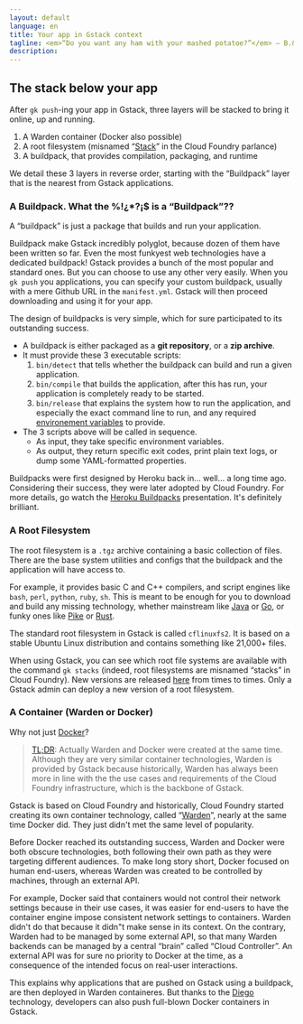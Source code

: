 ```yaml
---
layout: default
language: en
title: Your app in Gstack context
tagline: <em>“Do you want any ham with your mashed potatoe?”</em> – B.&nbsp;Gandon
description:
---
```

## The stack below your app

After `gk push`-ing your app in Gstack, three layers will be stacked to bring
it online, up and running.

1. A Warden container (Docker also possible)
2. A root filesystem (misnamed “[Stack](https://docs.cloudfoundry.org/concepts/stacks.html)”
   in the Cloud Foundry parlance)
3. A buildpack, that provides compilation, packaging, and runtime

We detail these 3 layers in reverse order, starting with the “Buildpack” layer
that is the nearest from Gstack applications.


### A Buildpack. What the %!¿*?¡$ is a “Buildpack”??

A “buildpack” is just a package that builds and run your application.

Buildpack make Gstack incredibly polyglot, because dozen of them have been
written so far. Even the most funkyest web technologies have a dedicated
buildpack! Gstack provides a bunch of the most popular and standard ones. But
you can choose to use any other very easily. When you `gk push` you
applications, you can specify your custom buildpack, usually with a mere
Github URL in the `manifest.yml`. Gstack will then proceed downloading and
using it for your app.

The design of buildpacks is very simple, which for sure participated to its
outstanding success.

 - A buildpack is either packaged as a __git repository__, or a __zip archive__.
 - It must provide these 3 executable scripts:
    1. `bin/detect` that tells whether the buildpack can build and run a given
       application.
    2. `bin/compile` that builds the application, after this has run, your
       application is completely ready to be started.
    3. `bin/release` that explains the system how to run the application, and
       especially the exact command line to run, and any required
       [environement variables](https://en.wikipedia.org/wiki/Environment_variable)
       to provide.
 - The 3 scripts above will be called in sequence.
    - As input, they take specific environment variables.
    - As output, they return specific exit codes, print plain text logs, or
      dump some YAML-formatted properties.

Buildpacks were first designed by Heroku back in… well… a long time ago.
Considering their success, they were later adopted by Cloud Foundry. For more
details, go watch the [Heroku Buildpacks](http://talks.codegram.com/heroku-buildpacks)
presentation. It's definitely brilliant.


### A Root Filesystem

The root filesystem is a `.tgz` archive containing a basic collection of
files. There are the base system utilities and configs that the buildpack and
the application will have access to.

For example, it provides basic C and C++ compilers, and script engines like
`bash`, `perl`, `python`, `ruby`, `sh`. This is meant to be enough for you to
download and build any missing technology, whether mainstream like
[Java](http://www.oracle.com/technetwork/java/javase/downloads/) or
[Go](https://golang.org/), or funky ones like [Pike](https://github.com/pikelang/Pike)
or [Rust](https://github.com/rust-lang/rust).

The standard root filesystem in Gstack is called `cflinuxfs2`. It is based on
a stable Ubuntu Linux distribution and contains something like 21,000+ files.

When using Gstack, you can see which root file systems are available with the
command `gk stacks` (indeed, root filesystems are misnamed “stacks” in Cloud
Foundry). New versions are released [here](https://github.com/cloudfoundry/stacks/releases)
from times to times. Only a Gstack admin can deploy a new version of a root
filesystem.


### A Container (Warden or Docker)

Why not just [Docker](https://www.docker.com/)?

> <a href="https://en.wikipedia.org/wiki/TL;DR">TL;DR</a>: Actually
> Warden and Docker were created at the same time. Although they are
> very similar container technologies, Warden is provided by Gstack
> because historically, Warden has always been more in line with the
> the use cases and requirements of the Cloud Foundry infrastructure,
> which is the backbone of Gstack.

Gstack is based on Cloud Foundry and historically, Cloud Foundry started
creating its own container technology, called
“[Warden](https://github.com/cloudfoundry/warden)”, nearly at the same time
Docker did. They just didn't met the same level of popularity.

Before Docker reached its outstanding success, Warden and Docker were both
obscure technologies, both following their own path as they were targeting
different audiences. To make long story short, Docker focused on human
end-users, whereas Warden was created to be controlled by machines, through an
external API.

For example, Docker said that containers would not control their network
settings because in their use cases, it was easier for end-users to have the
container engine impose consistent network settings to containers. Warden
didn't do that because it didn"t make sense in its context. On the contrary,
Warden had to be managed by some external API, so that many Warden backends
can be managed by a central “brain” called “Cloud Controller”. An external API
was for sure no priority to Docker at the time, as a consequence of the
intended focus on real-user interactions.

This explains why applications that are pushed on Gstack using a buildpack,
are then deployed in Warden containeres. But thanks to the
[Diego](https://github.com/cloudfoundry-incubator/diego) technology,
developers can also push full-blown Docker containers in Gstack.
